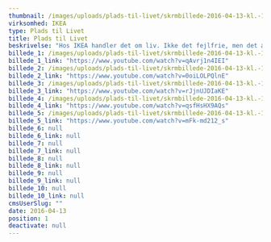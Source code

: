 ```yaml
---
thumbnail: /images/uploads/plads-til-livet/skrmbillede-2016-04-13-kl.-16.46.33.png
virksomhed: IKEA
type: Plads til Livet
title: Plads til Livet
beskrivelse: "Hos IKEA handler det om liv. Ikke det fejlfrie, men det ægte. Det liv, der leves i al sin perfekte uperfekthed. Der hvor opvasken ikke altid er taget, og hvor det godt kan rode lidt en gang imellem. For med IKEA er der plads til flere, plads til forandring, plads til stort og småt. Og plads til livet. "
billede_1: /images/uploads/plads-til-livet/skrmbillede-2016-04-13-kl.-15.58.18.png
billede_1_link: "https://www.youtube.com/watch?v=qAvrj1n4IEI"
billede_2: /images/uploads/plads-til-livet/skrmbillede-2016-04-13-kl.-16.40.48.png
billede_2_link: "https://www.youtube.com/watch?v=0oiLOLPQlnE"
billede_3: /images/uploads/plads-til-livet/skrmbillede-2016-04-13-kl.-15.59.02.png
billede_3_link: "https://www.youtube.com/watch?v=rJjnUJDIaKE"
billede_4: /images/uploads/plads-til-livet/skrmbillede-2016-04-13-kl.-15.59.44.png
billede_4_link: "https://www.youtube.com/watch?v=qsfHsHX9AQs"
billede_5: /images/uploads/plads-til-livet/skrmbillede-2016-04-13-kl.-16.00.17.png
billede_5_link: "https://www.youtube.com/watch?v=mFk-md212_s"
billede_6: null
billede_6_link: null
billede_7: null
billede_7_link: null
billede_8: null
billede_8_link: null
billede_9: null
billede_9_link: null
billede_10: null
billede_10_link: null
cmsUserSlug: ""
date: 2016-04-13 
position: 1
deactivate: null
---
```


